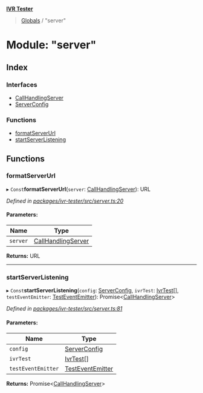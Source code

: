 **[IVR Tester](../README.md)**

> [Globals](../README.md) / "server"

# Module: "server"

## Index

### Interfaces

* [CallHandlingServer](../interfaces/_server_.callhandlingserver.md)
* [ServerConfig](../interfaces/_server_.serverconfig.md)

### Functions

* [formatServerUrl](_server_.md#formatserverurl)
* [startServerListening](_server_.md#startserverlistening)

## Functions

### formatServerUrl

▸ `Const`**formatServerUrl**(`server`: [CallHandlingServer](../interfaces/_server_.callhandlingserver.md)): URL

*Defined in [packages/ivr-tester/src/server.ts:20](https://github.com/SketchingDev/ivr-tester/blob/cbdfab7/packages/ivr-tester/src/server.ts#L20)*

#### Parameters:

Name | Type |
------ | ------ |
`server` | [CallHandlingServer](../interfaces/_server_.callhandlingserver.md) |

**Returns:** URL

___

### startServerListening

▸ `Const`**startServerListening**(`config`: [ServerConfig](../interfaces/_server_.serverconfig.md), `ivrTest`: [IvrTest](../interfaces/_handlers_testhandler_.ivrtest.md)[], `testEventEmitter`: [TestEventEmitter](_plugins_lifecycle_lifecycleeventemitter_.md#testeventemitter)): Promise\<[CallHandlingServer](../interfaces/_server_.callhandlingserver.md)>

*Defined in [packages/ivr-tester/src/server.ts:81](https://github.com/SketchingDev/ivr-tester/blob/cbdfab7/packages/ivr-tester/src/server.ts#L81)*

#### Parameters:

Name | Type |
------ | ------ |
`config` | [ServerConfig](../interfaces/_server_.serverconfig.md) |
`ivrTest` | [IvrTest](../interfaces/_handlers_testhandler_.ivrtest.md)[] |
`testEventEmitter` | [TestEventEmitter](_plugins_lifecycle_lifecycleeventemitter_.md#testeventemitter) |

**Returns:** Promise\<[CallHandlingServer](../interfaces/_server_.callhandlingserver.md)>
